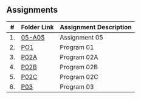 
## Assignments

|  #  | Folder Link | Assignment Description |
| :-: | ----------- | ---------------------- |
|  1. | [05-A05]()  | Assignment 05          |
|  2. | [PO1]()     | Program 01             |
|  3. | [P02A]()    | Program 02A            |
|  4. | [P02B]()    | Program 02B            |
|  5. | [P02C]()    | Program 02C            |
|  6. | [P03]()     | Program 03             |

